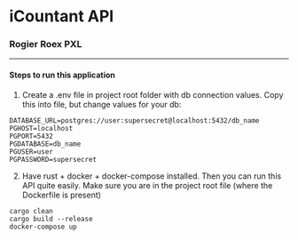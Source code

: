 # iCountant API
### Rogier Roex PXL
----
#### Steps to run this application
1. Create a .env file in project root folder with db connection values. Copy this into file, but change values for your db:
```
DATABASE_URL=postgres://user:supersecret@localhost:5432/db_name
PGHOST=localhost
PGPORT=5432
PGDATABASE=db_name
PGUSER=user
PGPASSWORD=supersecret
```

2. Have rust + docker + docker-compose installed. Then you can run this API quite easily.
Make sure you are in the project root file (where the Dockerfile is present)
```
cargo clean 
cargo build --release
docker-compose up
```


